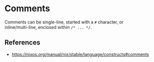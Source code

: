# Comments

Comments can be single-line, started with a `#` character, or  
inline/multi-line, enclosed within `/* ... */`.

## References

- https://nixos.org/manual/nix/stable/language/constructs#comments

